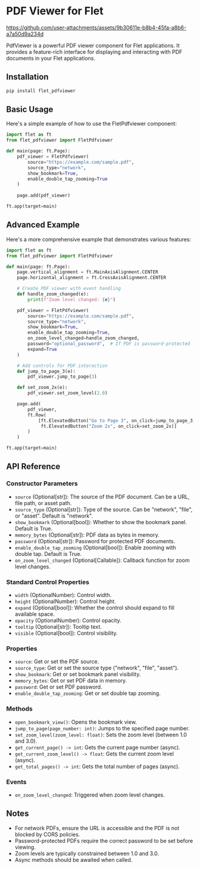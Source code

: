 # PDF Viewer for Flet

https://github.com/user-attachments/assets/9b30611e-b8b4-45fa-a8b6-a7a50d9a234d

PdfViewer is a powerful PDF viewer component for Flet applications. It provides a feature-rich interface for displaying and interacting with PDF documents in your Flet applications.

## Installation

```bash
pip install flet_pdfviewer
```

## Basic Usage

Here's a simple example of how to use the FletPdfviewer component:

```python
import flet as ft
from flet_pdfviewer import FletPdfviewer

def main(page: ft.Page):
    pdf_viewer = FletPdfviewer(
        source="https://example.com/sample.pdf",
        source_type="network",
        show_bookmark=True,
        enable_double_tap_zooming=True
    )
    
    page.add(pdf_viewer)

ft.app(target=main)
```

## Advanced Example

Here's a more comprehensive example that demonstrates various features:

```python
import flet as ft
from flet_pdfviewer import FletPdfviewer

def main(page: ft.Page):
    page.vertical_alignment = ft.MainAxisAlignment.CENTER
    page.horizontal_alignment = ft.CrossAxisAlignment.CENTER

    # Create PDF viewer with event handling
    def handle_zoom_changed(e):
        print(f"Zoom level changed: {e}")

    pdf_viewer = FletPdfviewer(
        source="https://example.com/sample.pdf",
        source_type="network",
        show_bookmark=True,
        enable_double_tap_zooming=True,
        on_zoom_level_changed=handle_zoom_changed,
        password="optional_password",  # If PDF is password-protected
        expand=True
    )

    # Add controls for PDF interaction
    def jump_to_page_3(e):
        pdf_viewer.jump_to_page(3)

    def set_zoom_2x(e):
        pdf_viewer.set_zoom_level(2.0)

    page.add(
        pdf_viewer,
        ft.Row(
            [ft.ElevatedButton("Go to Page 3", on_click=jump_to_page_3),
             ft.ElevatedButton("Zoom 2x", on_click=set_zoom_2x)]
        )
    )

ft.app(target=main)
```

## API Reference

### Constructor Parameters

- `source` (Optional[str]): The source of the PDF document. Can be a URL, file path, or asset path.
- `source_type` (Optional[str]): Type of the source. Can be "network", "file", or "asset". Default is "network".
- `show_bookmark` (Optional[bool]): Whether to show the bookmark panel. Default is True.
- `memory_bytes` (Optional[str]): PDF data as bytes in memory.
- `password` (Optional[str]): Password for protected PDF documents.
- `enable_double_tap_zooming` (Optional[bool]): Enable zooming with double tap. Default is True.
- `on_zoom_level_changed` (Optional[Callable]): Callback function for zoom level changes.

### Standard Control Properties

- `width` (OptionalNumber): Control width.
- `height` (OptionalNumber): Control height.
- `expand` (Optional[bool]): Whether the control should expand to fill available space.
- `opacity` (OptionalNumber): Control opacity.
- `tooltip` (Optional[str]): Tooltip text.
- `visible` (Optional[bool]): Control visibility.

### Properties

- `source`: Get or set the PDF source.
- `source_type`: Get or set the source type ("network", "file", "asset").
- `show_bookmark`: Get or set bookmark panel visibility.
- `memory_bytes`: Get or set PDF data in memory.
- `password`: Get or set PDF password.
- `enable_double_tap_zooming`: Get or set double tap zooming.

### Methods

- `open_bookmark_view()`: Opens the bookmark view.
- `jump_to_page(page_number: int)`: Jumps to the specified page number.
- `set_zoom_level(zoom_level: float)`: Sets the zoom level (between 1.0 and 3.0).
- `get_current_page() -> int`: Gets the current page number (async).
- `get_current_zoom_level() -> float`: Gets the current zoom level (async).
- `get_total_pages() -> int`: Gets the total number of pages (async).

### Events

- `on_zoom_level_changed`: Triggered when zoom level changes.

## Notes

- For network PDFs, ensure the URL is accessible and the PDF is not blocked by CORS policies.
- Password-protected PDFs require the correct password to be set before viewing.
- Zoom levels are typically constrained between 1.0 and 3.0.
- Async methods should be awaited when called.


